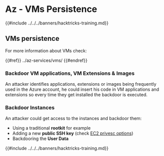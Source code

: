# Az - VMs Persistence

{{#include ../../../banners/hacktricks-training.md}}

## VMs persistence

For more information about VMs check:

{{#ref}}
../az-services/vms/
{{#endref}}

### Backdoor VM applications, VM Extensions & Images <a href="#backdoor-instances" id="backdoor-instances"></a>

An attacker identifies applications, extensions or images being frequently used in the Azure account, he could insert his code in VM applications and extensions so every time they get installed the backdoor is executed.

### Backdoor Instances <a href="#backdoor-instances" id="backdoor-instances"></a>

An attacker could get access to the instances and backdoor them:

- Using a traditional **rootkit** for example
- Adding a new **public SSH key** (check [EC2 privesc options](https://cloud.hacktricks.xyz/pentesting-cloud/aws-security/aws-privilege-escalation/aws-ec2-privesc))
- Backdooring the **User Data**

{{#include ../../../banners/hacktricks-training.md}}
